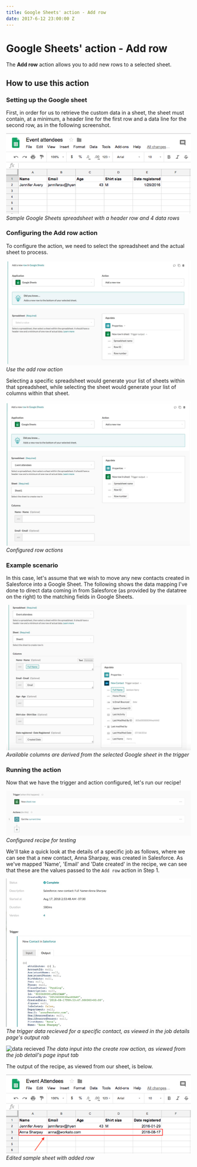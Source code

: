 ```yaml
---
title: Google Sheets' action - Add row
date: 2017-6-12 23:00:00 Z
---
```


# Google Sheets' action - Add row
The **Add row** action allows you to add new rows to a selected sheet.

## How to use this action
### Setting up the Google sheet
First, in order for us to retrieve the custom data in a sheet, the sheet must contain, at a minimum, a header line for the first row and a data line for the second row, as in the following screenshot.

![Google spreadsheet sample](/assets/images/connectors/google-sheets/sample-google-sheet.jpg)
*Sample Google Sheets spreadsheet with a header row and 4 data rows*

### Configuring the Add row action
To configure the action, we need to select the spreadsheet and the actual sheet to process.

![Add row action](/assets/images/connectors/google-sheets/add-row-action.png)
*Use the add row action*

Selecting a specific spreadsheet would generate your list of sheets within that spreadsheet, while selecting the sheet would generate your list of columns within that sheet.

![configured row actions](/assets/images/connectors/google-sheets/configured-row-action.jpg)
*Configured row actions*

### Example scenario
In this case, let's assume that we wish to move any new contacts created in Salesforce into a Google Sheet. The following shows the data mapping I've done to direct data coming in from Salesforce (as provided by the datatree on the right) to the matching fields in Google Sheets.

![available columns](/assets/images/connectors/google-sheets/available-columns.jpg)
*Available columns are derived from the selected Google sheet in the trigger*

### Running the action
Now that we have the trigger and action configured, let's run our recipe!

![Configured recipe](/assets/images/connectors/google-sheets/configured-recipe.jpg)
*Configured recipe for testing*

We'll take a quick look at the details of a specific job as follows, where we can see that a new contact, Anna Sharpay, was created in Salesforce. As we've mapped 'Name', 'Email' and 'Date created' in the recipe, we can see that these are the values passed to the `Add row` action in Step 1.

![trigger data](/assets/images/connectors/google-sheets/trigger-data.jpg)
*The trigger data recieved for a specific contact, as viewed in the job details page's output rab*

![data recieved](/assets/images/connectors/google-sheets/data-recieved.jpg)
*The data input into the create row action, as viewed from the job detail's page input tab*

The output of the recipe, as viewed from our sheet, is below.

![edited sheet](/assets/images/connectors/google-sheets/edited-sample-sheet.jpg)
*Edited sample sheet with added row*
